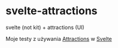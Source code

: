 # svelte-attractions
svelte (not kit) + attractions (UI)

Moje testy z używania [Attractions](https://illright.github.io/attractions/docs/installation) w [Svelte](https://svelte.dev/)
